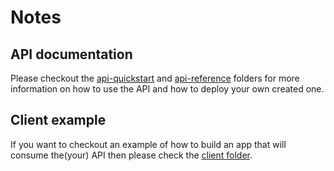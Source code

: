 # Notes

## API documentation

Please checkout the [api-quickstart](https://github.com/BuildForSDGCohort2/Team-253-Group-A-Backend/tree/develop/ai_part/model_api/api-quickstart) and [api-reference](https://github.com/BuildForSDGCohort2/Team-253-Group-A-Backend/tree/develop/ai_part/model_api/api-reference) folders for more information on how to use the API and how to deploy your own created one.

## Client example

If you want to checkout an example of how to build an app that will consume the(your) API then please check the [client folder](https://github.com/BuildForSDGCohort2/Team-253-Group-A-Backend/tree/develop/ai_part/model_api/client).
